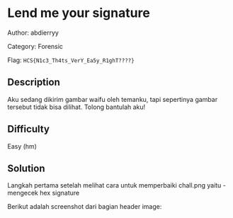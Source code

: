 # Lend me your signature

Author: abdierryy

Category: Forensic

Flag: `HCS{N1c3_Th4ts_VerY_Ea5y_R1ghT????}`

## Description
Aku sedang dikirim gambar waifu oleh temanku, tapi sepertinya gambar tersebut tidak bisa dilihat. Tolong bantulah aku!

## Difficulty
Easy (hm)

## Solution
Langkah pertama setelah melihat cara untuk memperbaiki chall.png yaitu - mengecek hex signature

Berikut adalah screenshot dari bagian header image:


